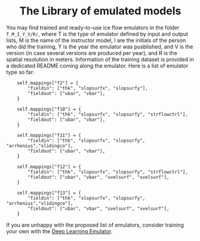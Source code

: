 
### <h1 align="center" id="title">The Library of emulated models </h1>

You may find trained and ready-to-use ice flow emulators in the folder `T_M_I_Y_V/R/`, where T is the type of emulator defined by input and output lists, M is the name of the instructor model, I are the initials of the person who did the training, Y is the year the emulator was pusblished, and V is the version (in case several versions are produced per year), and R is the spatial resolution in meters. Information of the training dataset is provided in a dedicated README coming along the emulator. Here is a list of emulator type so far:
 
        self.mappings["f2"] = {
            "fieldin": ["thk", "slopsurfx", "slopsurfy"],
            "fieldout": ["ubar", "vbar"],
        }

        self.mappings["f10"] = {
            "fieldin": ["thk", "slopsurfx", "slopsurfy", "strflowctrl"],
            "fieldout": ["ubar", "vbar"],
        }

        self.mappings["f11"] = {
            "fieldin": ["thk", "slopsurfx", "slopsurfy", "arrhenius","slidingco"],
            "fieldout": ["ubar", "vbar"],
        }

        self.mappings["f12"] = {
            "fieldin": ["thk", "slopsurfx", "slopsurfy", "strflowctrl"],
            "fieldout": ["ubar", "vbar", "uvelsurf", "vvelsurf"],
        }

        self.mappings["f13"] = {
            "fieldin": ["thk", "slopsurfx", "slopsurfy", "arrhenius","slidingco"],
            "fieldout": ["ubar", "vbar", "uvelsurf", "vvelsurf"],
        }

If you are unhappy with the proposed list of emulators, consider training your own with the [Deep Learning Emulator](https://github.com/jouvetg/dle).

